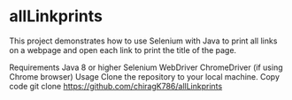 # allLinkprints
This project demonstrates how to use Selenium with Java to print all links on a webpage and open each link to print the title of the page.

Requirements
Java 8 or higher
Selenium WebDriver
ChromeDriver (if using Chrome browser)
Usage
Clone the repository to your local machine.
Copy code
git clone https://github.com/chiragK786/allLinkprints
